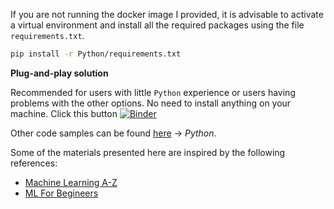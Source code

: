 If you are not running the docker image I provided, it is advisable to activate a virtual environment and install all the required packages using the file `requirements.txt`.

```zsh
pip install -r Python/requirements.txt
```

**Plug-and-play solution** 

Recommended for users with little `Python` experience or users having problems with the other options. No need to install anything on your machine. Click this button [![Binder](https://mybinder.org/badge_logo.svg)](https://mybinder.org/v2/gh/a-mhamdi/mlpy/main?labpath=Codes%2FPython)

Other code samples can be found [here](https://www.github.com/a-mhamdi/Showcasing-ML) -> _Python_.

Some of the materials presented here are inspired by the following references:

- [Machine Learning A-Z](https://www.superdatascience.com/pages/machine-learning)
- [ML For Begineers](https://github.com/microsoft/ML-For-Beginners)
